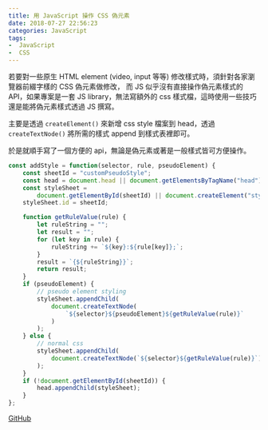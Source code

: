 ```yaml
---
title: 用 JavaScript 操作 CSS 偽元素
date: 2018-07-27 22:56:23
categories: JavaScript
tags:
-  JavaScript
-  CSS
---
```


若要對一些原生 HTML element (video, input 等等) 修改樣式時，須針對各家瀏覽器前綴字樣的 CSS 偽元素做修改，
而 JS 似乎沒有直接操作偽元素樣式的 API，如果專案是一套 JS library，無法寫額外的 css 樣式檔，這時使用一些技巧還是能將偽元素樣式透過 JS 撰寫。

主要是透過 `createElement()` 來新增 css style 檔案到 head，透過 `createTextNode()` 將所需的樣式 append 到樣式表裡即可。

於是就順手寫了一個方便的 api，無論是偽元素或著是一般樣式皆可方便操作。

```javascript
const addStyle = function(selector, rule, pseudoElement) {
    const sheetId = "customPseudoStyle";
    const head = document.head || document.getElementsByTagName("head")[0];
    const styleSheet =
        document.getElementById(sheetId) || document.createElement("style");
    styleSheet.id = sheetId;

    function getRuleValue(rule) {
        let ruleString = "";
        let result = "";
        for (let key in rule) {
            ruleString += `${key}:${rule[key]};`;
        }
        result = `{${ruleString}}`;
        return result;
    }
    if (pseudoElement) {
        // pseudo element styling
        styleSheet.appendChild(
            document.createTextNode(
                `${selector}${pseudoElement}${getRuleValue(rule)}`
            )
        );
    } else {
        // normal css
        styleSheet.appendChild(
            document.createTextNode(`${selector}${getRuleValue(rule)}`)
        );
    }
    if (!document.getElementById(sheetId)) {
        head.appendChild(styleSheet);
    }
};
```

[GitHub](https://github.com/weiyuan1993/styling-in-js/blob/master/README.md)
